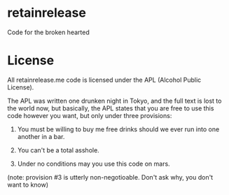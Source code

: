 retainrelease
=============

Code for the broken hearted

License
=======

All retainrelease.me code is licensed under the APL (Alcohol Public License).  

The APL was written one drunken night in Tokyo, and the full text is lost to the world now, but basically, the APL states that you are free to use this code however you want, but only under three provisions:

1) You must be willing to buy me free drinks should we ever run into one another in a bar.  

2) You can't be a total asshole.

3) Under no conditions may you use this code on mars.  

(note: provision #3 is utterly non-negotioable.  Don't ask why, you don't want to know)
